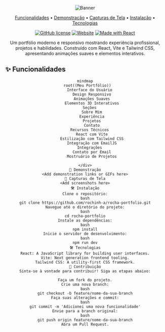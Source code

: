 <div align="center">

![Banner](https://capsule-render.vercel.app/api?type=waving&color=gradient&height=200&section=header&text=Meu%20Portfólio&fontSize=80&animation=fadeIn&fontAlignY=35)

<p align="center">
  <a href="#features">Funcionalidades</a> •
  <a href="#demo">Demonstração</a> •
  <a href="#screenshots">Capturas de Tela</a> •
  <a href="#installation">Instalação</a> •
  <a href="#tech-stack">Tecnologias</a>
</p>

[![GitHub license](https://img.shields.io/github/license/rochinh-a/rocha-portfolio?style=flat-square)](LICENSE)
[![Website](https://img.shields.io/website?style=flat-square&url=https%3A%2F%2Fmeuportfolio.vercel.app)](https://meuportfolio.vercel.app)
[![Made with React](https://img.shields.io/badge/Made%20with-React-61DAFB?style=flat-square&logo=react)](https://reactjs.org)

<p align="center">Um portfólio moderno e responsivo mostrando experiência profissional, projetos e habilidades. Construído com React, Vite e Tailwind CSS, apresentando animações suaves e elementos interativos.</p>

</div>

## ✨ Funcionalidades

<div align="center">

```mermaid
mindmap
  root((Meu Portfólio))
    Interface do Usuário
      Design Responsivo
      Animações Suaves
      Elementos 3D Interativos
    Seções
      Sobre Mim
      Experiência
      Projetos
      Contato
    Recursos Técnicos
      React com Vite
      Estilização com Tailwind CSS
      Integração com EmailJS
    Integrações
      Contato por Email
      Mostruário de Projetos

</div>
🚀 Demonstração
<Add demonstration links or GIFs here>
📸 Capturas de Tela
<Add screenshots here>
🛠️ Instalação
Clone o repositório:
bash
git clone https://github.com/rochinh-a/rocha-portfolio.git
Navegue até o diretório do projeto:
bash
cd rocha-portfolio
Instale as dependências:
bash
npm install
Inicie o servidor de desenvolvimento:
bash
npm run dev
🛠 Tecnologias
React: A JavaScript library for building user interfaces.
Vite: Next generation frontend tooling.
Tailwind CSS: A utility-first CSS framework.
🤝 Contribuição
Sinta-se à vontade para contribuir! Siga as etapas abaixo:

Faça um fork do projeto.
Crie uma nova branch:
bash
git checkout -b feature/nome-da-sua-branch
Faça suas alterações e commit:
bash
git commit -m 'Adicionei uma nova funcionalidade'
Envie para a branch original:
bash
git push origin feature/nome-da-sua-branch
Abra um Pull Request.

